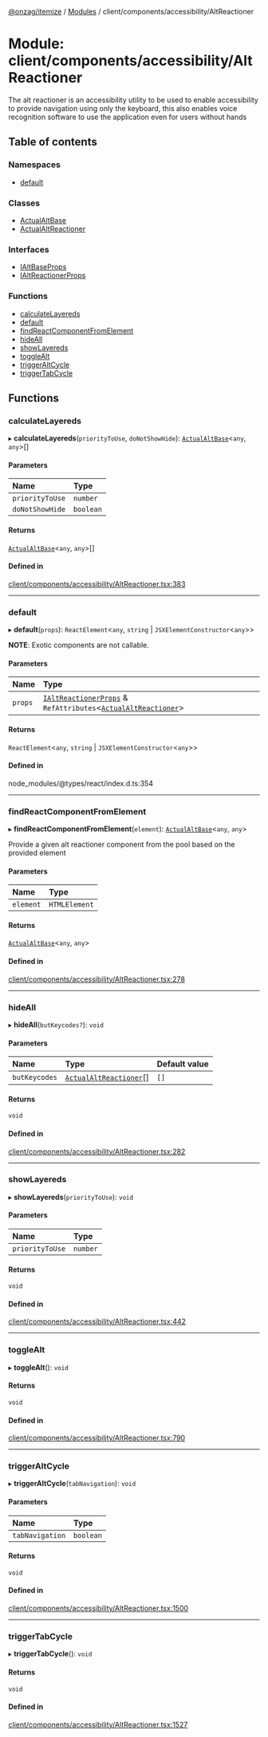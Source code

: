 [@onzag/itemize](../README.md) / [Modules](../modules.md) / client/components/accessibility/AltReactioner

# Module: client/components/accessibility/AltReactioner

The alt reactioner is an accessibility utility to be used to enable
accessibility to provide navigation using only the keyboard, this also
enables voice recognition software to use the application even for
users without hands

## Table of contents

### Namespaces

- [default](client_components_accessibility_AltReactioner.default.md)

### Classes

- [ActualAltBase](../classes/client_components_accessibility_AltReactioner.ActualAltBase.md)
- [ActualAltReactioner](../classes/client_components_accessibility_AltReactioner.ActualAltReactioner.md)

### Interfaces

- [IAltBaseProps](../interfaces/client_components_accessibility_AltReactioner.IAltBaseProps.md)
- [IAltReactionerProps](../interfaces/client_components_accessibility_AltReactioner.IAltReactionerProps.md)

### Functions

- [calculateLayereds](client_components_accessibility_AltReactioner.md#calculatelayereds)
- [default](client_components_accessibility_AltReactioner.md#default)
- [findReactComponentFromElement](client_components_accessibility_AltReactioner.md#findreactcomponentfromelement)
- [hideAll](client_components_accessibility_AltReactioner.md#hideall)
- [showLayereds](client_components_accessibility_AltReactioner.md#showlayereds)
- [toggleAlt](client_components_accessibility_AltReactioner.md#togglealt)
- [triggerAltCycle](client_components_accessibility_AltReactioner.md#triggeraltcycle)
- [triggerTabCycle](client_components_accessibility_AltReactioner.md#triggertabcycle)

## Functions

### calculateLayereds

▸ **calculateLayereds**(`priorityToUse`, `doNotShowHide`): [`ActualAltBase`](../classes/client_components_accessibility_AltReactioner.ActualAltBase.md)\<`any`, `any`\>[]

#### Parameters

| Name | Type |
| :------ | :------ |
| `priorityToUse` | `number` |
| `doNotShowHide` | `boolean` |

#### Returns

[`ActualAltBase`](../classes/client_components_accessibility_AltReactioner.ActualAltBase.md)\<`any`, `any`\>[]

#### Defined in

[client/components/accessibility/AltReactioner.tsx:383](https://github.com/onzag/itemize/blob/73e0c39e/client/components/accessibility/AltReactioner.tsx#L383)

___

### default

▸ **default**(`props`): `ReactElement`\<`any`, `string` \| `JSXElementConstructor`\<`any`\>\>

**NOTE**: Exotic components are not callable.

#### Parameters

| Name | Type |
| :------ | :------ |
| `props` | [`IAltReactionerProps`](../interfaces/client_components_accessibility_AltReactioner.IAltReactionerProps.md) & `RefAttributes`\<[`ActualAltReactioner`](../classes/client_components_accessibility_AltReactioner.ActualAltReactioner.md)\> |

#### Returns

`ReactElement`\<`any`, `string` \| `JSXElementConstructor`\<`any`\>\>

#### Defined in

node_modules/@types/react/index.d.ts:354

___

### findReactComponentFromElement

▸ **findReactComponentFromElement**(`element`): [`ActualAltBase`](../classes/client_components_accessibility_AltReactioner.ActualAltBase.md)\<`any`, `any`\>

Provide a given alt reactioner component from the pool
based on the provided element

#### Parameters

| Name | Type |
| :------ | :------ |
| `element` | `HTMLElement` |

#### Returns

[`ActualAltBase`](../classes/client_components_accessibility_AltReactioner.ActualAltBase.md)\<`any`, `any`\>

#### Defined in

[client/components/accessibility/AltReactioner.tsx:278](https://github.com/onzag/itemize/blob/73e0c39e/client/components/accessibility/AltReactioner.tsx#L278)

___

### hideAll

▸ **hideAll**(`butKeycodes?`): `void`

#### Parameters

| Name | Type | Default value |
| :------ | :------ | :------ |
| `butKeycodes` | [`ActualAltReactioner`](../classes/client_components_accessibility_AltReactioner.ActualAltReactioner.md)[] | `[]` |

#### Returns

`void`

#### Defined in

[client/components/accessibility/AltReactioner.tsx:282](https://github.com/onzag/itemize/blob/73e0c39e/client/components/accessibility/AltReactioner.tsx#L282)

___

### showLayereds

▸ **showLayereds**(`priorityToUse`): `void`

#### Parameters

| Name | Type |
| :------ | :------ |
| `priorityToUse` | `number` |

#### Returns

`void`

#### Defined in

[client/components/accessibility/AltReactioner.tsx:442](https://github.com/onzag/itemize/blob/73e0c39e/client/components/accessibility/AltReactioner.tsx#L442)

___

### toggleAlt

▸ **toggleAlt**(): `void`

#### Returns

`void`

#### Defined in

[client/components/accessibility/AltReactioner.tsx:790](https://github.com/onzag/itemize/blob/73e0c39e/client/components/accessibility/AltReactioner.tsx#L790)

___

### triggerAltCycle

▸ **triggerAltCycle**(`tabNavigation`): `void`

#### Parameters

| Name | Type |
| :------ | :------ |
| `tabNavigation` | `boolean` |

#### Returns

`void`

#### Defined in

[client/components/accessibility/AltReactioner.tsx:1500](https://github.com/onzag/itemize/blob/73e0c39e/client/components/accessibility/AltReactioner.tsx#L1500)

___

### triggerTabCycle

▸ **triggerTabCycle**(): `void`

#### Returns

`void`

#### Defined in

[client/components/accessibility/AltReactioner.tsx:1527](https://github.com/onzag/itemize/blob/73e0c39e/client/components/accessibility/AltReactioner.tsx#L1527)
